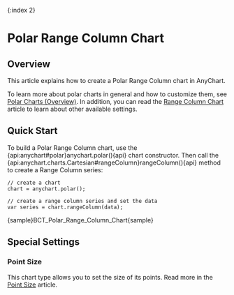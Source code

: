 {:index 2}
# Polar Range Column Chart

## Overview

This article explains how to create a Polar Range Column chart in AnyChart.

To learn more about polar charts in general and how to customize them, see [Polar Charts (Overview)](Overview). In addition, you can read the [Range Column Chart](../Range_Column_Chart) article to learn about other available settings.

## Quick Start

To build a Polar Range Column chart, use the {api:anychart#polar}anychart.polar(){api} chart constructor. Then call the {api:anychart.charts.Cartesian#rangeColumn}rangeColumn(){api} method to create a Range Column series:

```
// create a chart
chart = anychart.polar();

// create a range column series and set the data
var series = chart.rangeColumn(data);
```

{sample}BCT\_Polar\_Range\_Column\_Chart{sample}

## Special Settings

### Point Size

This chart type allows you to set the size of its points. Read more in the [Point Size](../../Common_Settings/Point_Size) article.